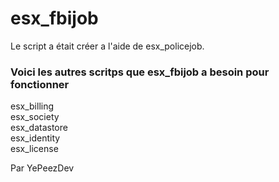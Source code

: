 # esx_fbijob

Le script a était créer a l'aide de esx_policejob. 

<h3>Voici les autres scritps que esx_fbijob a besoin pour fonctionner</h3>

esx_billing
<br>
esx_society
<br>
esx_datastore
<br>
esx_identity
<br>
esx_license

Par YePeezDev
